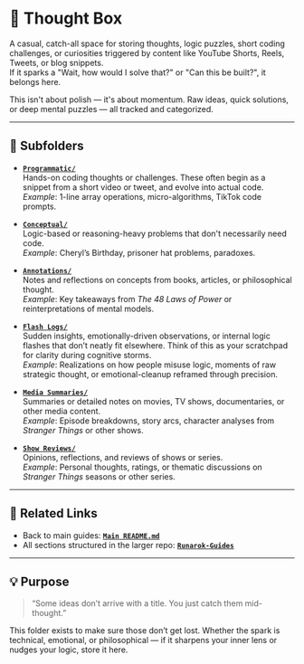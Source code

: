 # 🧠 Thought Box

A casual, catch-all space for storing thoughts, logic puzzles, short coding challenges, or curiosities triggered by content like YouTube Shorts, Reels, Tweets, or blog snippets.  
If it sparks a "Wait, how would I solve that?" or "Can this be built?", it belongs here.

This isn't about polish — it's about momentum. Raw ideas, quick solutions, or deep mental puzzles — all tracked and categorized.

---

## 📂 Subfolders

* **[`Programmatic/`](./Programmatic)**  
  Hands-on coding thoughts or challenges. These often begin as a snippet from a short video or tweet, and evolve into actual code.  
  _Example_: 1-line array operations, micro-algorithms, TikTok code prompts.

* **[`Conceptual/`](./Conceptual)**  
  Logic-based or reasoning-heavy problems that don't necessarily need code.  
  _Example_: Cheryl’s Birthday, prisoner hat problems, paradoxes.

* **[`Annotations/`](./Annotations)**  
  Notes and reflections on concepts from books, articles, or philosophical thought.  
  _Example_: Key takeaways from *The 48 Laws of Power* or reinterpretations of mental models.

* **[`Flash Logs/`](./Flash%20Logs)**  
  Sudden insights, emotionally-driven observations, or internal logic flashes that don’t neatly fit elsewhere. Think of this as your scratchpad for clarity during cognitive storms.  
  _Example_: Realizations on how people misuse logic, moments of raw strategic thought, or emotional-cleanup reframed through precision.

* **[`Media Summaries/`](./Media%20Summaries)**  
  Summaries or detailed notes on movies, TV shows, documentaries, or other media content.  
  _Example_: Episode breakdowns, story arcs, character analyses from *Stranger Things* or other shows.

* **[`Show Reviews/`](./Show%20Reviews)**  
  Opinions, reflections, and reviews of shows or series.  
  _Example_: Personal thoughts, ratings, or thematic discussions on *Stranger Things* seasons or other series.
---

## 🔗 Related Links

- Back to main guides: **[`Main README.md`](../README.md)**
- All sections structured in the larger repo: **[`Runarok-Guides`](../)**

---

## 💡 Purpose

> “Some ideas don’t arrive with a title. You just catch them mid-thought.”

This folder exists to make sure those don’t get lost. Whether the spark is technical, emotional, or philosophical — if it sharpens your inner lens or nudges your logic, store it here.
